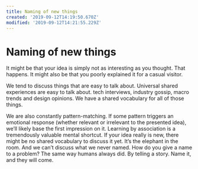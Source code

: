 ```yaml
---
title: Naming of new things
created: '2019-09-12T14:19:50.670Z'
modified: '2019-09-12T14:21:55.229Z'
---
```


# Naming of new things

It might be that your idea is simply not as interesting as you thought. That happens. It might also be that you poorly explained it for a casual visitor.

We tend to discuss things that are easy to talk about.
Universal shared experiences are easy to talk about. tech interviews, industry gossip, macro trends and design opinions. We have a shared vocabulary for all of those things.

We are also constantly pattern-matching. If some pattern triggers an emotional response (whether relevant or irrelevant to the presented idea), we’ll likely base the first impression on it. Learning by association is a tremendously valuable mental shortcut. 
If your idea really is new, there might be no shared vocabulary to discuss it yet.
It’s the elephant in the room. And we can’t discuss what we never named.
How do you give a name to a problem?
The same way humans always did.
By telling a story.
Name it, and they will come.
